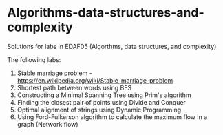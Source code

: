 # Algorithms-data-structures-and-complexity

Solutions for labs in EDAF05 (Algorthms, data structures, and complexity)

The following labs:

1. Stable marriage problem - https://en.wikipedia.org/wiki/Stable_marriage_problem
2. Shortest path between words using BFS
3. Constructing a Minimal Spanning Tree using Prim's algorithm
4. Finding the closest pair of points using Divide and Conquer
5. Optimal alignment of strings using Dynamic Programming
6. Using Ford-Fulkerson algorithm to calculate the maximum flow in a graph (Network flow)
